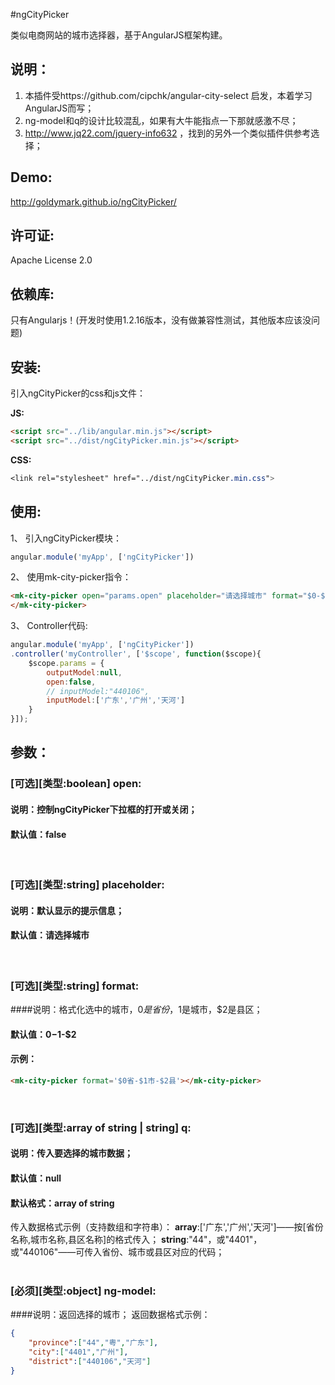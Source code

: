 #ngCityPicker

类似电商网站的城市选择器，基于AngularJS框架构建。

## 说明：
1. 本插件受https://github.com/cipchk/angular-city-select 启发，本着学习AngularJS而写；
2. ng-model和q的设计比较混乱，如果有大牛能指点一下那就感激不尽；
3. http://www.jq22.com/jquery-info632 ，找到的另外一个类似插件供参考选择；

## Demo:
http://goldymark.github.io/ngCityPicker/

## 许可证:
Apache License 2.0

## 依赖库:
只有Angularjs！(开发时使用1.2.16版本，没有做兼容性测试，其他版本应该没问题)

## 安装:
引入ngCityPicker的css和js文件：

**JS:**
```html
<script src="../lib/angular.min.js"></script>
<script src="../dist/ngCityPicker.min.js"></script>
```
**CSS:**
```css
<link rel="stylesheet" href="../dist/ngCityPicker.min.css">
```

## 使用:
1、 引入ngCityPicker模块：
```javascript
angular.module('myApp', ['ngCityPicker'])
```

2、 使用mk-city-picker指令：
```html
<mk-city-picker open="params.open" placeholder="请选择城市" format="$0-$1-$2" ng-model="params.outputModel" q="params.inputModel">
</mk-city-picker>
```

3、 Controller代码:
```javascript
angular.module('myApp', ['ngCityPicker'])
.controller('myController', ['$scope', function($scope){
    $scope.params = {
        outputModel:null,
        open:false,
        // inputModel:"440106",
        inputModel:['广东','广州','天河']
    }
}]);
```

## 参数：
### [可选][类型:boolean] open:
#### 说明：控制ngCityPicker下拉框的打开或关闭；
#### 默认值：false
<br/>

### [可选][类型:string] placeholder:
#### 说明：默认显示的提示信息；
#### 默认值：请选择城市
<br/>

### [可选][类型:string] format:
####说明：格式化选中的城市，$0是省份，$1是城市，$2是县区；
#### 默认值：$0-$1-$2
#### 示例：
```html
<mk-city-picker format='$0省-$1市-$2县'></mk-city-picker>
```
<br/>

### [可选][类型:**array of string** | **string**] q:
#### 说明：传入要选择的城市数据；
#### 默认值：null
#### 默认格式：**array of string**
传入数据格式示例（支持数组和字符串）：
**array**:['广东','广州','天河']——按[省份名称,城市名称,县区名称]的格式传入；
**string**:"44"，或"4401"，或"440106"——可传入省份、城市或县区对应的代码；
<br/>
<br/>

### [必须][类型:object] ng-model:
####说明：返回选择的城市；
返回数据格式示例：
```json
{
    "province":["44","粤","广东"],
    "city":["4401","广州"],
    "district":["440106","天河"]
}
```